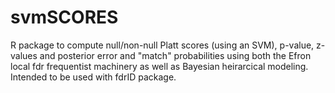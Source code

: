# svmSCORES 

R package to compute null/non-null Platt scores (using an SVM), p-value, z-values and posterior error and "match" probabilities using both the Efron local fdr frequentist machinery as well as Bayesian heirarcical modeling. Intended to be used with fdrID package.
